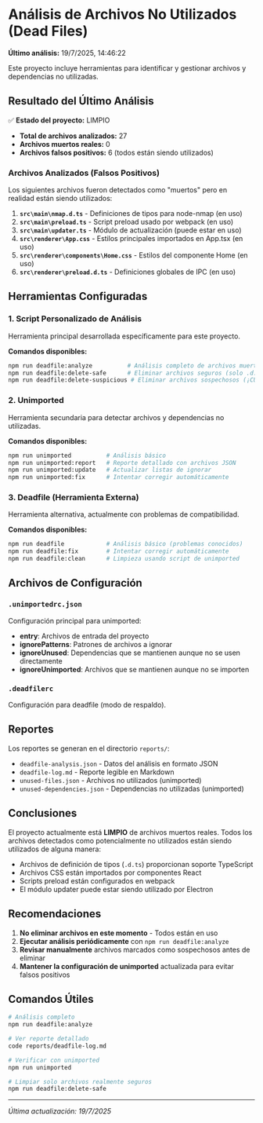 # Análisis de Archivos No Utilizados (Dead Files)

**Último análisis:** 19/7/2025, 14:46:22

Este proyecto incluye herramientas para identificar y gestionar archivos y dependencias no utilizadas.

## Resultado del Último Análisis

✅ **Estado del proyecto:** LIMPIO

- **Total de archivos analizados:** 27
- **Archivos muertos reales:** 0
- **Archivos falsos positivos:** 6 (todos están siendo utilizados)

### Archivos Analizados (Falsos Positivos)

Los siguientes archivos fueron detectados como "muertos" pero en realidad están siendo utilizados:

1. **`src\main\nmap.d.ts`** - Definiciones de tipos para node-nmap (en uso)
2. **`src\main\preload.ts`** - Script preload usado por webpack (en uso)
3. **`src\main\updater.ts`** - Módulo de actualización (puede estar en uso)
4. **`src\renderer\App.css`** - Estilos principales importados en App.tsx (en uso)
5. **`src\renderer\components\Home.css`** - Estilos del componente Home (en uso)
6. **`src\renderer\preload.d.ts`** - Definiciones globales de IPC (en uso)

## Herramientas Configuradas

### 1. Script Personalizado de Análisis

Herramienta principal desarrollada específicamente para este proyecto.

**Comandos disponibles:**

```bash
npm run deadfile:analyze          # Análisis completo de archivos muertos
npm run deadfile:delete-safe      # Eliminar archivos seguros (solo .d.ts y test)
npm run deadfile:delete-suspicious # Eliminar archivos sospechosos (¡CUIDADO!)
```

### 2. Unimported

Herramienta secundaria para detectar archivos y dependencias no utilizadas.

**Comandos disponibles:**

```bash
npm run unimported          # Análisis básico
npm run unimported:report   # Reporte detallado con archivos JSON
npm run unimported:update   # Actualizar listas de ignorar
npm run unimported:fix      # Intentar corregir automáticamente
```

### 3. Deadfile (Herramienta Externa)

Herramienta alternativa, actualmente con problemas de compatibilidad.

**Comandos disponibles:**

```bash
npm run deadfile            # Análisis básico (problemas conocidos)
npm run deadfile:fix        # Intentar corregir automáticamente
npm run deadfile:clean      # Limpieza usando script de unimported
```

## Archivos de Configuración

### `.unimportedrc.json`

Configuración principal para unimported:

- **entry**: Archivos de entrada del proyecto
- **ignorePatterns**: Patrones de archivos a ignorar
- **ignoreUnused**: Dependencias que se mantienen aunque no se usen directamente
- **ignoreUnimported**: Archivos que se mantienen aunque no se importen

### `.deadfilerc`

Configuración para deadfile (modo de respaldo).

## Reportes

Los reportes se generan en el directorio `reports/`:

- `deadfile-analysis.json` - Datos del análisis en formato JSON
- `deadfile-log.md` - Reporte legible en Markdown
- `unused-files.json` - Archivos no utilizados (unimported)
- `unused-dependencies.json` - Dependencias no utilizadas (unimported)

## Conclusiones

El proyecto actualmente está **LIMPIO** de archivos muertos reales. Todos los archivos detectados como potencialmente no utilizados están siendo utilizados de alguna manera:

- Archivos de definición de tipos (`.d.ts`) proporcionan soporte TypeScript
- Archivos CSS están importados por componentes React
- Scripts preload están configurados en webpack
- El módulo updater puede estar siendo utilizado por Electron

## Recomendaciones

1. **No eliminar archivos en este momento** - Todos están en uso
2. **Ejecutar análisis periódicamente** con `npm run deadfile:analyze`
3. **Revisar manualmente** archivos marcados como sospechosos antes de eliminar
4. **Mantener la configuración de unimported** actualizada para evitar falsos positivos

## Comandos Útiles

```bash
# Análisis completo
npm run deadfile:analyze

# Ver reporte detallado
code reports/deadfile-log.md

# Verificar con unimported
npm run unimported

# Limpiar solo archivos realmente seguros
npm run deadfile:delete-safe
```

---

_Última actualización: 19/7/2025_
